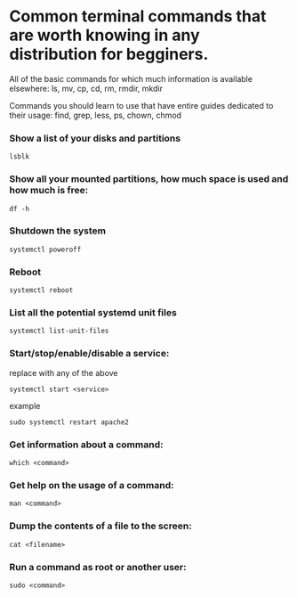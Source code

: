# Common terminal commands that are worth knowing in any distribution for begginers.

All of the basic commands for which much information is available elsewhere:
ls, mv, cp, cd, rm, rmdir, mkdir

Commands you should learn to use that have entire guides dedicated to their usage:
find, grep, less, ps, chown, chmod

### Show a list of your disks and partitions
```
lsblk
```

### Show all your mounted partitions, how much space is used and how much is free:
```
df -h
```

### Shutdown the system
```
systemctl poweroff
```

### Reboot
```
systemctl reboot
```

### List all the potential systemd unit files
```
systemctl list-unit-files
```

### Start/stop/enable/disable a service:
replace with any of the above
```
systemctl start <service>
```
example
```
sudo systemctl restart apache2
```

### Get information about a command:
```
which <command>
```

### Get help on the usage of a command:
```
man <command>
```

### Dump the contents of a file to the screen:
```
cat <filename>
```

### Run a command as root or another user:
```
sudo <command>
```

